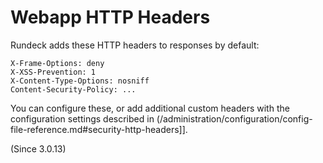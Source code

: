 # Webapp HTTP Headers

Rundeck adds these HTTP headers to responses by default:

```
X-Frame-Options: deny
X-XSS-Prevention: 1
X-Content-Type-Options: nosniff
Content-Security-Policy: ...
```

You can configure these, or add additional custom headers with the configuration settings described in
(/administration/configuration/config-file-reference.md#security-http-headers]].

(Since 3.0.13)
